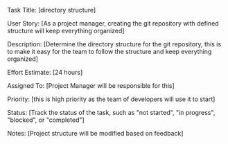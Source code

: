Task Title: [directory structure]

User Story: [As a project manager, creating the git repository with defined 
            structure will keep everything organized]

Description: [Determine the directory structure for the git repository,
             this is to make it easy for the team to follow the structure and 
             keep everything organized]

Effort Estimate: [24 hours]


Assigned To: [Project Manager will be responsible for this]

Priority: [this is high priority as the team of developers will use it to start]

Status: [Track the status of the task, such as "not started", "in progress", "blocked", or "completed"]

Notes: [Project structure will be modified based on feedback]


